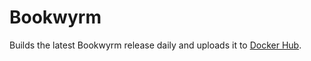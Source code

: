 ﻿# Bookwyrm

 Builds the latest Bookwyrm release daily and uploads it to [Docker Hub](https://hub.docker.com/repository/docker/jrasanen/bookwyrm/).
